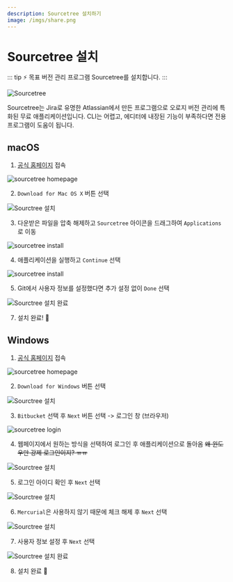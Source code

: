 ```yaml
---
description: Sourcetree 설치하기
image: /imgs/share.png
---
```


# Sourcetree 설치

::: tip ⚡️ 목표
버전 관리 프로그램 Sourcetree를 설치합니다.
:::

![Sourcetree](./imgs/intro/sourcetree.png)

Sourcetree는 Jira로 유명한 Atlassian에서 만든 프로그램으로 오로지 버전 관리에 특화된 무료 애플리케이션입니다. CLI는 어렵고, 에디터에 내장된 기능이 부족하다면 전용 프로그램이 도움이 됩니다.

## macOS

1. [공식 홈페이지](https://www.sourcetreeapp.com/) 접속

![sourcetree homepage](./imgs/sourcetree-setup/sourcetree-osx.png)

2. `Download for Mac OS X` 버튼 선택

<div class="image-450">

![Sourctree 설치](./imgs/sourcetree-setup/sourcetree-osx-2.png)

</div>

3. 다운받은 파일을 압축 해제하고 `Sourcetree` 아이콘을 드래그하여 `Applications`로 이동

![sourcetree install](./imgs/sourcetree-setup/sourcetree-install-1.png)

4. 애플리케이션을 실행하고 `Continue` 선택

![sourcetree install](./imgs/sourcetree-setup/sourcetree-install-2.png)

5. Git에서 사용자 정보를 설정했다면 추가 설정 없이 `Done` 선택

<div class="image-450">

![Sourctree 설치 완료](./imgs/sourcetree-setup/sourcetree-install-3.png)

</div>

7. 설치 완료! 🎉

## Windows

1. [공식 홈페이지](https://www.sourcetreeapp.com/) 접속

![sourcetree homepage](./imgs/sourcetree-setup/sourcetree-windows.jpg)

2. `Download for Windows` 버튼 선택

<div class="image-450">

![Sourctree 설치](./imgs/sourcetree-setup/sourcetree-install-win-1.jpg)

</div>

3. `Bitbucket` 선택 후 `Next` 버튼 선택 -> 로그인 창 (브라우저)

![sourcetree login](./imgs/sourcetree-setup/bitbucket-login.jpg)

4. 웹페이지에서 원하는 방식을 선택하여 로그인 후 애플리케이션으로 돌아옴 ~~왜 윈도우만 강제 로그인이지? ㅠㅠ~~

<div class="image-450">

![Sourctree 설치](./imgs/sourcetree-setup/sourcetree-install-win-2.jpg)

</div>

5. 로그인 아이디 확인 후 `Next` 선택

<div class="image-450">

![Sourctree 설치](./imgs/sourcetree-setup/sourcetree-install-win-3.jpg)

</div>

6. `Mercurial`은 사용하지 않기 때문에 체크 해제 후 `Next` 선택

<div class="image-450">

![Sourctree 설치](./imgs/sourcetree-setup/sourcetree-install-win-4.jpg)

</div>

7. 사용자 정보 설정 후 `Next` 선택

<div class="image-450 no-radius">

![Sourctree 설치 완료](./imgs/sourcetree-setup/sourcetree-install-win-complete.jpg)

</div>

8. 설치 완료 🎉
